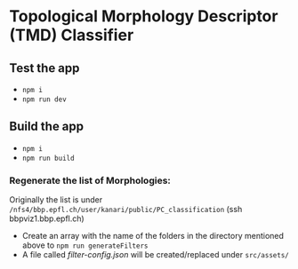 # Topological Morphology Descriptor (TMD) Classifier

## Test the app
 - `npm i`
 - `npm run dev`


 ## Build the app
 - `npm i`
 - `npm run build`


### Regenerate the list of Morphologies:
Originally the list is under `/nfs4/bbp.epfl.ch/user/kanari/public/PC_classification` (ssh bbpviz1.bbp.epfl.ch)

- Create an array with the name of the folders in the directory mentioned above to `npm run generateFilters`
- A file called *filter-config.json* will be created/replaced under `src/assets/`